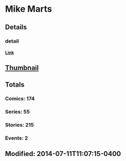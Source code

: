 # Mike  Marts 
## Details
### detail
#### [Link](http://marvel.com/comics/creators/4174/mike_marts?utm_campaign=apiRef&utm_source=225578a89fc76f3d20fbffda5d17a88d)
## [Thumbnail](http://i.annihil.us/u/prod/marvel/i/mg/8/d0/4bc472161bbe5.jpg)
## Totals
### Comics: 174
### Series: 55
### Stories: 215
### Events: 2
## Modified: 2014-07-11T11:07:15-0400